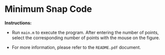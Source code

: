# Minimum Snap Code

**Instructions:**

- Run `main.m` to execute the program. After entering the number of points, select the corresponding number of points with the mouse on the figure.

- For more information, please refer to the `README.pdf` document.
